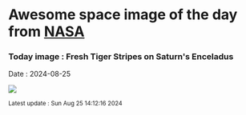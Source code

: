 
# Awesome space image of the day from [NASA](https://api.nasa.gov/)

### Today image : Fresh Tiger Stripes on Saturn's Enceladus
Date : 2024-08-25

![](https://apod.nasa.gov/apod/image/2408/EnceladusStripes_Cassini_960.jpg)

<small>Latest update : Sun Aug 25 14:12:16 2024</small>
        